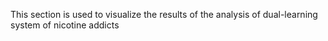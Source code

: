 This section is used to visualize the results of the analysis of dual-learning system of nicotine addicts
